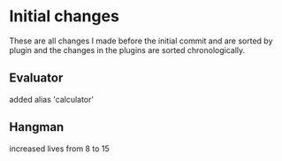 # Initial changes

These are all changes I made before the initial commit and are sorted by plugin and the changes in the plugins are sorted chronologically.

## Evaluator

added alias 'calculator'

## Hangman

increased lives from 8 to 15
